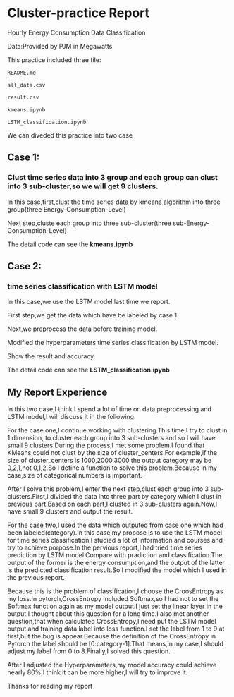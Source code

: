 # Cluster-practice Report

Hourly Energy Consumption Data Classification

Data:Provided by PJM in Megawatts

This practice included three file:

    README.md
    
    all_data.csv
    
    result.csv

    kmeans.ipynb

    LSTM_classification.ipynb

We can diveded this practice into two case 

## Case 1:
### Clust time series data into 3 group and each group can clust into 3 sub-cluster,so we will get 9 clusters.
In this case,first,clust the time series data by kmeans algorithm into three group(three Energy-Consumption-Level)

Next step,cluste each group into three sub-cluster(three sub-Energy-Consumption-Level)

The detail code can see the **kmeans.ipynb**
## Case 2:
### time series classification with LSTM model
In this case,we use the LSTM model last time we report.

First step,we get the data which have be labeled by case 1.

Next,we preprocess the data before training model.

Modified the hyperparameters time series classification by LSTM model.

Show the result and accuracy.

The detail code can see the **LSTM_classification.ipynb**

## My Report Experience

In this two case,I think I spend a lot of time on data preprocessing and LSTM model,I will discuss it in the following.

For the case one,I continue working with clustering.This time,I try to clust in 1 dimension, to cluster each group into 3 sub-clusters and so I will have small 9 
clusters.During the process,I met some problem.I found that KMeans could not clust by the size of cluster_centers.For example,if the size of cluster_centers 
is 1000,2000,3000,the output category may be 0,2,1,not 0,1,2.So I define a function to solve this problem.Because in my case,size of categorical numbers is important.

After I solve this problem,I enter the next step,clust each group into 3 sub-clusters.First,I divided the data into three part by category which I clust in previous part.Based on each part,I clusted in 3 sub-clusters again.Now,I have small 9 clusters and output the result.

For the case two,I used the data which outputed from case one which had been labeled(category).In this case,my propose is to use the LSTM model for time series classification.I studied a lot of information and courses and try to achieve porpose.In the pervious report,I had tried time series prediction by LSTM model.Compare with pradiction and classification.The output of the former is the energy consumption,and the output of the latter is the predicted classification result.So I modified the model which I used in the previous report.

Because this is the problem of classification,I choose the CroosEntropy as my loss.In pytorch,CrossEntropy included Softmax,so I had not to set the Softmax function again as my model output.I just set the linear layer in the output.I thought about this question for a long time.I also met another question,that when calculated CrossEntropy,I need put the LSTM model output and training data label into loss function.I set the label from 1 to 9 at first,but the bug is appear.Because the definition of the CrossEntropy in Pytorch the label should be [0:category-1].That means,in my case,I should adjust my label from 0 to 8.Finally,I solved this question.

After I adjusted the Hyperparameters,my model accuracy could achieve nearly 80%,I think it can be more higher,I will try to improve it.

Thanks for reading my report
